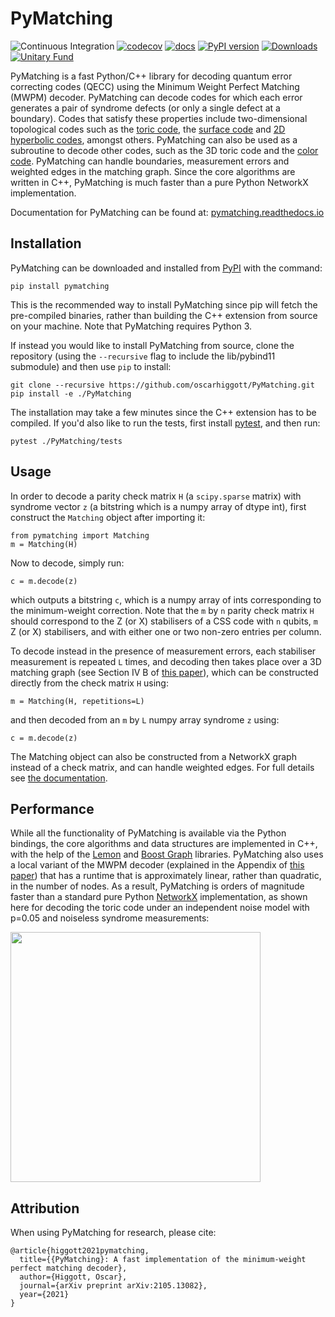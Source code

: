 # PyMatching


![Continuous Integration](https://github.com/oscarhiggott/PyMatching/workflows/Continuous%20Integration/badge.svg)
[![codecov](https://codecov.io/gh/oscarhiggott/PyMatching/branch/master/graph/badge.svg)](https://codecov.io/gh/oscarhiggott/PyMatching)
[![docs](https://readthedocs.org/projects/pymatching/badge/?version=latest&style=plastic)](https://readthedocs.org/projects/pymatching/builds/)
[![PyPI version](https://badge.fury.io/py/PyMatching.svg)](https://badge.fury.io/py/PyMatching)
[![Downloads](https://pepy.tech/badge/pymatching)](https://pepy.tech/project/pymatching)
[![Unitary Fund](https://img.shields.io/badge/Supported%20By-UNITARY%20FUND-brightgreen.svg?style=for-the-badge)](http://unitary.fund)

PyMatching is a fast Python/C++ library for decoding quantum error correcting codes (QECC) using the Minimum Weight Perfect Matching (MWPM) decoder. PyMatching can decode codes for which each error generates a pair of syndrome defects (or only a single defect at a boundary). Codes that satisfy these properties include two-dimensional topological codes such as the [toric code](https://en.wikipedia.org/wiki/Toric_code), the [surface code](https://arxiv.org/abs/quant-ph/0110143) and [2D hyperbolic codes](https://arxiv.org/abs/1506.04029), amongst others. PyMatching can also be used as a subroutine to decode other codes, such as the 3D toric code and the [color code](https://arxiv.org/abs/1905.07393). PyMatching can handle boundaries, measurement errors and weighted edges in the matching graph. Since the core algorithms are written in C++, PyMatching is much faster than a pure Python NetworkX implementation.

Documentation for PyMatching can be found at: [pymatching.readthedocs.io](https://pymatching.readthedocs.io/en/stable/)

## Installation

PyMatching can be downloaded and installed from [PyPI](https://pypi.org/project/PyMatching/) with the command:
```
pip install pymatching
```
This is the recommended way to install PyMatching since pip will fetch the pre-compiled binaries, rather than building the C++ extension from source on your machine. Note that PyMatching requires Python 3.

If instead you would like to install PyMatching from source, clone the repository (using the `--recursive` flag to include the lib/pybind11 submodule) and then use `pip` to install:
```
git clone --recursive https://github.com/oscarhiggott/PyMatching.git
pip install -e ./PyMatching
```
The installation may take a few minutes since the C++ extension has to be compiled. If you'd also like to run the tests, first install [pytest](https://docs.pytest.org/en/stable/), and then run:
```
pytest ./PyMatching/tests
```

## Usage

In order to decode a parity check matrix `H` (a `scipy.sparse` matrix) with syndrome vector `z` (a bitstring which is a numpy array of dtype int), first construct the `Matching` object after importing it:
```
from pymatching import Matching
m = Matching(H)
```
Now to decode, simply run:
```
c = m.decode(z)
```
which outputs a bitstring `c`, which is a numpy array of ints corresponding to the minimum-weight correction. Note that the `m` by `n` parity check matrix `H` should correspond to the Z (or X) stabilisers of a CSS code with `n` qubits, `m` Z (or X) stabilisers, and with either one or two non-zero entries per column.

To decode instead in the presence of measurement errors, each stabiliser measurement is repeated `L` times, and decoding then takes place over a 3D matching graph (see Section IV B of [this paper](https://arxiv.org/abs/quant-ph/0110143)), which can be constructed directly from the check matrix `H` using:
```
m = Matching(H, repetitions=L)
```
and then decoded from an `m` by `L` numpy array syndrome `z` using:
```
c = m.decode(z)
```

The Matching object can also be constructed from a NetworkX graph instead of a check matrix, and can handle weighted edges. For full details see [the documentation](https://pymatching.readthedocs.io/).

## Performance

While all the functionality of PyMatching is available via the Python bindings, the core algorithms and data structures are implemented in C++, with the help of the [Lemon](https://lemon.cs.elte.hu/trac/lemon) and [Boost Graph](https://www.boost.org/doc/libs/1_74_0/libs/graph/doc/index.html) libraries. PyMatching also uses a local variant of the MWPM decoder (explained in the Appendix of [this paper](https://arxiv.org/abs/2010.09626)) that has a runtime that is approximately linear, rather than quadratic, in the number of nodes. As a result, PyMatching is orders of magnitude faster than a standard pure Python [NetworkX](https://networkx.org/documentation/stable/reference/algorithms/generated/networkx.algorithms.matching.max_weight_matching.html) implementation, as shown here for decoding the toric code under an independent noise model with p=0.05 and noiseless syndrome measurements:

<img src="https://raw.githubusercontent.com/oscarhiggott/PyMatching/master/docs/_static/pymatching_vs_networkx.png" width="400">

## Attribution

When using PyMatching for research, please cite:
```
@article{higgott2021pymatching,
  title={{PyMatching}: A fast implementation of the minimum-weight perfect matching decoder},
  author={Higgott, Oscar},
  journal={arXiv preprint arXiv:2105.13082},
  year={2021}
}
```
